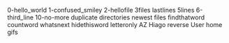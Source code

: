 0-hello_world
1-confused_smiley
2-hellofile
3files
lastlines
5lines
6-third_line
10-no-more
duplicate
directories
newest files
findthatword
countword
whatsnext
hidethisword
letteronly
AZ
Hiago
reverse
User home
gifs
